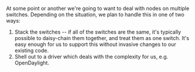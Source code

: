 At some point or another we're going to want to deal with nodes on multiple
switches. Depending on the situation, we plan to handle this in one of two
ways:

1. Stack the switches -- if all of the switches are the same, it's
   typically possible to daisy-chain them together, and treat them as
   one switch. It's easy enough for us to support this without invasive
   changes to our existing code.
2. Shell out to a driver which deals with the complexity for us, e.g.
   OpenDaylight.
